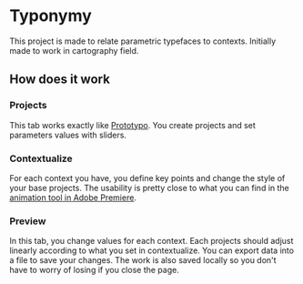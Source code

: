 # Typonymy

This project is made to relate parametric typefaces to contexts. Initially made to work in cartography field.

## How does it work

### Projects

This tab works exactly like [Prototypo](https://prototypo.io). You create projects and set parameters values with sliders.

### Contextualize

For each context you have, you define key points and change the style of your base projects. The usability is pretty close to what you can find in the [animation tool in Adobe Premiere](https://helpx.adobe.com/premiere-pro/using/adding-navigating-setting-keyframes.html).

### Preview

In this tab, you change values for each context. Each projects should adjust linearly according to what you set in contextualize.
You can export data into a file to save your changes. The work is also saved locally so you don't have to worry of losing if you close the page.
